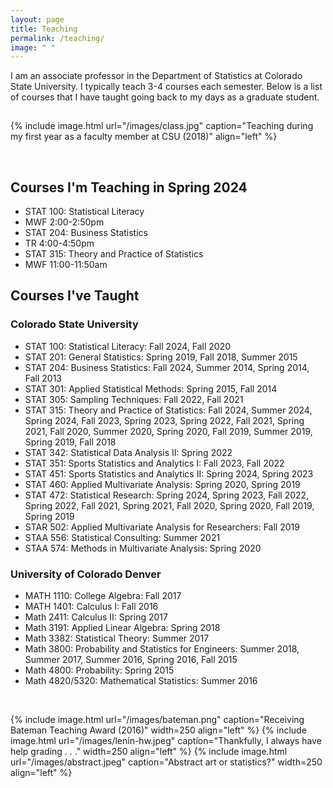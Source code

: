 ```yaml
---
layout: page
title: Teaching
permalink: /teaching/
image: " "
---
```


I am an associate professor in the Department of Statistics at Colorado State University. I typically teach 3-4 courses each semester. Below is a list of courses that I have taught going back to my days as a graduate student. 

<hr style="clear:both;visibility: hidden;" />  


{% include image.html url="/images/class.jpg" caption="Teaching during my first year as a faculty member at CSU (2018)" align="left" %}

<br>

## Courses I'm Teaching in Spring 2024
<ul class="list">
    <li>STAT 100: Statistical Literacy</li>
    <li>MWF 2:00-2:50pm</li>
    <li>STAT 204: Business Statistics</li>
    <li>TR 4:00-4:50pm</li>
    <li>STAT 315: Theory and Practice of Statistics</li>
    <li>MWF 11:00-11:50am</li>
</ul>


## Courses I've Taught

### Colorado State University
<ul class="list">
    <li>STAT 100: Statistical Literacy: Fall 2024, Fall 2020</li>
    <li>STAT 201: General Statistics: Spring 2019, Fall 2018, Summer 2015</li>
    <li>STAT 204: Business Statistics: Fall 2024, Summer 2014, Spring 2014, Fall 2013</li>
    <li>STAT 301: Applied Statistical Methods: Spring 2015, Fall 2014</li>
    <li>STAT 305: Sampling Techniques: Fall 2022, Fall 2021</li>
    <li>STAT 315: Theory and Practice of Statistics: Fall 2024, Summer 2024, Spring 2024, Fall 2023, Spring 2023, Spring 2022, Fall 2021, Spring 2021, Fall 2020, Summer 2020, Spring 2020, Fall 2019, Summer 2019, Spring 2019, Fall 2018</li>
    <li>STAT 342: Statistical Data Analysis II: Spring 2022</li>
    <li>STAT 351: Sports Statistics and Analytics I: Fall 2023, Fall 2022</li>
    <li>STAT 451: Sports Statistics and Analytics II: Spring 2024, Spring 2023</li>
    <li>STAT 460: Applied Multivariate Analysis: Spring 2020, Spring 2019</li>
    <li>STAT 472: Statistical Research: Spring 2024, Spring 2023, Fall 2022, Spring 2022, Fall 2021, Spring 2021, Fall 2020, Spring 2020, Fall 2019, Spring 2019</li>
    <li>STAR 502: Applied Multivariate Analysis for Researchers: Fall 2019</li>
    <li>STAA 556: Statistical Consulting: Summer 2021</li>
    <li>STAA 574: Methods in Multivariate Analysis: Spring 2020</li>
</ul>


### University of Colorado Denver 
<ul class="list">
    <li>MATH 1110: College Algebra: Fall 2017</li>
    <li>MATH 1401: Calculus I: Fall 2016</li>
    <li>Math 2411: Calculus II: Spring 2017</li>
    <li>Math 3191: Applied Linear Algebra: Spring 2018</li>
    <li>Math 3382: Statistical Theory: Summer 2017</li>
    <li>Math 3800: Probability and Statistics for Engineers: Summer 2018, Summer 2017, Summer 2016, Spring 2016, Fall 2015</li>
    <li>Math 4800: Probability: Spring 2015</li>
    <li>Math 4820/5320: Mathematical Statistics: Summer 2016</li>
</ul>

<br>


{% include image.html url="/images/bateman.png" caption="Receiving Bateman Teaching Award (2016)" width=250 align="left" %}
{% include image.html url="/images/lenin-hw.jpeg" caption="Thankfully, I always have help grading . . ." width=250 align="left" %}
{% include image.html url="/images/abstract.jpeg" caption="Abstract art or statistics?" width=250 align="left" %}


